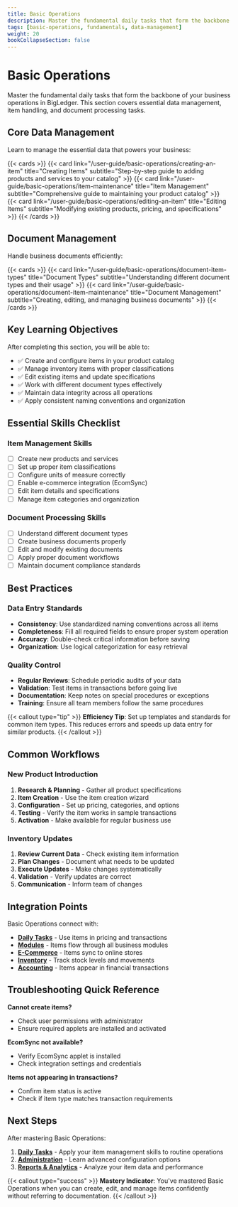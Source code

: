 ```yaml
---
title: Basic Operations
description: Master the fundamental daily tasks that form the backbone of your business operations
tags: [basic-operations, fundamentals, data-management]
weight: 20
bookCollapseSection: false
---
```


# Basic Operations

Master the fundamental daily tasks that form the backbone of your business operations in BigLedger. This section covers essential data management, item handling, and document processing tasks.

## Core Data Management

Learn to manage the essential data that powers your business:

{{< cards >}}
{{< card link="/user-guide/basic-operations/creating-an-item" title="Creating Items" subtitle="Step-by-step guide to adding products and services to your catalog" >}}
{{< card link="/user-guide/basic-operations/item-maintenance" title="Item Management" subtitle="Comprehensive guide to maintaining your product catalog" >}}
{{< card link="/user-guide/basic-operations/editing-an-item" title="Editing Items" subtitle="Modifying existing products, pricing, and specifications" >}}
{{< /cards >}}

## Document Management

Handle business documents efficiently:

{{< cards >}}
{{< card link="/user-guide/basic-operations/document-item-types" title="Document Types" subtitle="Understanding different document types and their usage" >}}
{{< card link="/user-guide/basic-operations/document-item-maintenance" title="Document Management" subtitle="Creating, editing, and managing business documents" >}}
{{< /cards >}}

## Key Learning Objectives

After completing this section, you will be able to:

- ✅ Create and configure items in your product catalog
- ✅ Manage inventory items with proper classifications
- ✅ Edit existing items and update specifications
- ✅ Work with different document types effectively
- ✅ Maintain data integrity across all operations
- ✅ Apply consistent naming conventions and organization

## Essential Skills Checklist

### Item Management Skills
- [ ] Create new products and services
- [ ] Set up proper item classifications
- [ ] Configure units of measure correctly
- [ ] Enable e-commerce integration (EcomSync)
- [ ] Edit item details and specifications
- [ ] Manage item categories and organization

### Document Processing Skills
- [ ] Understand different document types
- [ ] Create business documents properly
- [ ] Edit and modify existing documents
- [ ] Apply proper document workflows
- [ ] Maintain document compliance standards

## Best Practices

### Data Entry Standards
- **Consistency**: Use standardized naming conventions across all items
- **Completeness**: Fill all required fields to ensure proper system operation
- **Accuracy**: Double-check critical information before saving
- **Organization**: Use logical categorization for easy retrieval

### Quality Control
- **Regular Reviews**: Schedule periodic audits of your data
- **Validation**: Test items in transactions before going live
- **Documentation**: Keep notes on special procedures or exceptions
- **Training**: Ensure all team members follow the same procedures

{{< callout type="tip" >}}
**Efficiency Tip**: Set up templates and standards for common item types. This reduces errors and speeds up data entry for similar products.
{{< /callout >}}

## Common Workflows

### New Product Introduction
1. **Research & Planning** - Gather all product specifications
2. **Item Creation** - Use the item creation wizard
3. **Configuration** - Set up pricing, categories, and options
4. **Testing** - Verify the item works in sample transactions
5. **Activation** - Make available for regular business use

### Inventory Updates
1. **Review Current Data** - Check existing item information
2. **Plan Changes** - Document what needs to be updated
3. **Execute Updates** - Make changes systematically
4. **Validation** - Verify updates are correct
5. **Communication** - Inform team of changes

## Integration Points

Basic Operations connect with:

- **[Daily Tasks](/user-guide/daily-tasks/)** - Use items in pricing and transactions
- **[Modules](/modules/)** - Items flow through all business modules
- **[E-Commerce](/modules/ecommerce/)** - Items sync to online stores
- **[Inventory](/modules/inventory/)** - Track stock levels and movements
- **[Accounting](/modules/financial-accounting/)** - Items appear in financial transactions

## Troubleshooting Quick Reference

**Cannot create items?**
- Check user permissions with administrator
- Ensure required applets are installed and activated

**EcomSync not available?**
- Verify EcomSync applet is installed
- Check integration settings and credentials

**Items not appearing in transactions?**
- Confirm item status is active
- Check if item type matches transaction requirements

## Next Steps

After mastering Basic Operations:

1. **[Daily Tasks](/user-guide/daily-tasks/)** - Apply your item management skills to routine operations
2. **[Administration](/user-guide/administration/)** - Learn advanced configuration options
3. **[Reports & Analytics](/user-guide/reports-analytics/)** - Analyze your item data and performance

{{< callout type="success" >}}
**Mastery Indicator**: You've mastered Basic Operations when you can create, edit, and manage items confidently without referring to documentation.
{{< /callout >}}